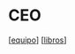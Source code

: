 # CEO

[[equipo]]
[[libros]]

[//begin]: # "Autogenerated link references for markdown compatibility"
[equipo]: equipo "Equipo"
[libros]: libros "Libros"
[//end]: # "Autogenerated link references"